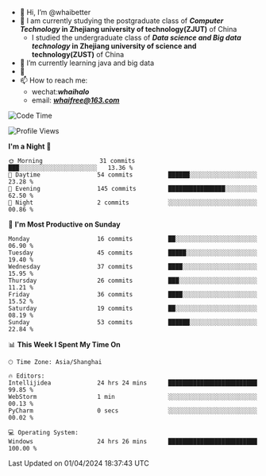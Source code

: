 - 👋 Hi, I’m @whaibetter
- 👀 I am currently studying the postgraduate class of ***Computer Technology* in Zhejiang university of technology(ZJUT)** of China
  -  I studied the undergraduate class of ***Data science and Big data technology* in Zhejiang university of science and technology(ZUST)** of China
- 🌱 I’m currently learning java and big data
- 💞️ 
- 📫 How to reach me: 
  - wechat:***whaihalo***
  - email: ***whaifree@163.com***

<!--START_SECTION:waka-->
![Code Time](http://img.shields.io/badge/Code%20Time-24%20hrs%2026%20mins-blue)

![Profile Views](http://img.shields.io/badge/Profile%20Views-151-blue)

**I'm a Night 🦉** 

```text
🌞 Morning                31 commits          ███░░░░░░░░░░░░░░░░░░░░░░   13.36 % 
🌆 Daytime                54 commits          ██████░░░░░░░░░░░░░░░░░░░   23.28 % 
🌃 Evening                145 commits         ████████████████░░░░░░░░░   62.50 % 
🌙 Night                  2 commits           ░░░░░░░░░░░░░░░░░░░░░░░░░   00.86 % 
```
📅 **I'm Most Productive on Sunday** 

```text
Monday                   16 commits          ██░░░░░░░░░░░░░░░░░░░░░░░   06.90 % 
Tuesday                  45 commits          █████░░░░░░░░░░░░░░░░░░░░   19.40 % 
Wednesday                37 commits          ████░░░░░░░░░░░░░░░░░░░░░   15.95 % 
Thursday                 26 commits          ███░░░░░░░░░░░░░░░░░░░░░░   11.21 % 
Friday                   36 commits          ████░░░░░░░░░░░░░░░░░░░░░   15.52 % 
Saturday                 19 commits          ██░░░░░░░░░░░░░░░░░░░░░░░   08.19 % 
Sunday                   53 commits          ██████░░░░░░░░░░░░░░░░░░░   22.84 % 
```


📊 **This Week I Spent My Time On** 

```text
🕑︎ Time Zone: Asia/Shanghai

🔥 Editors: 
Intellijidea             24 hrs 24 mins      █████████████████████████   99.85 % 
WebStorm                 1 min               ░░░░░░░░░░░░░░░░░░░░░░░░░   00.13 % 
PyCharm                  0 secs              ░░░░░░░░░░░░░░░░░░░░░░░░░   00.02 % 

💻 Operating System: 
Windows                  24 hrs 26 mins      █████████████████████████   100.00 % 
```


 Last Updated on 01/04/2024 18:37:43 UTC
<!--END_SECTION:waka-->
